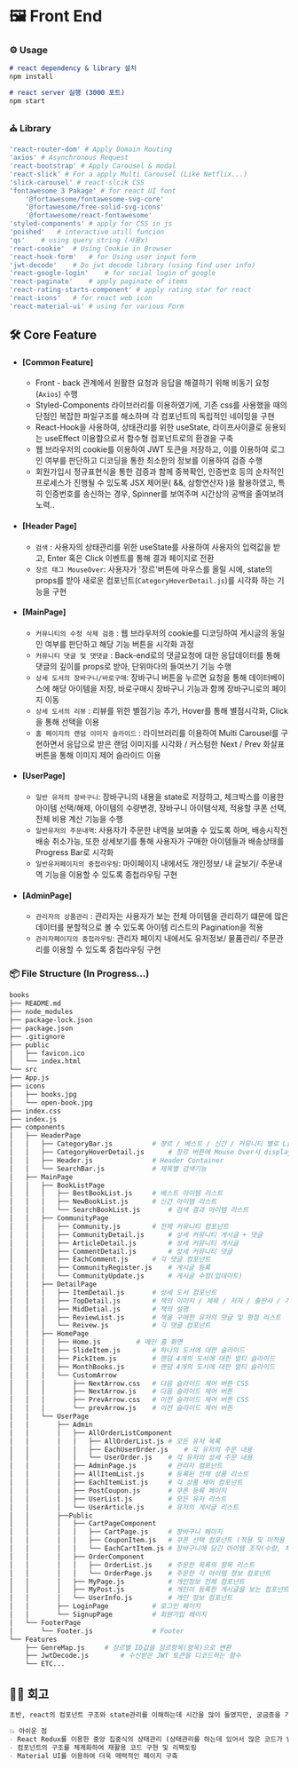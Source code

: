 # 🖼 Front End



### ⚙️ Usage

```markdown
# react dependency & library 설치
npm install

# react server 실행 (3000 포트)
npm start
```



###  ⛪️ Library

```bash
'react-router-dom' # Apply Domain Routing
'axios' # Asynchronous Request
'react-bootstrap' # Apply Carousel & modal
'react-slick' # For a apply Multi Carousel (Like Netflix...)
'slick-carousel' # react-slcik CSS
'fontawesome 3 Pakage' # for react UI font
    '@fortawesome/fontawesome-svg-core'
    '@fortawesome/free-solid-svg-icons'
    '@fortawesome/react-fontawesome'
'styled-components' # apply for CSS in js
'poished'   # interactive utill funcion
'qs'    # using query string (사용x)
'react-cookie'  # Using Cookie in Browser
'react-hook-form'   # for Using user input form
'jwt-decode'    # Do jwt decode library (using find user info)
'react-google-login'    # for social login of google
'react-paginate'    # apply paginate of items
'react-rating-starts-component' # apply rating star for react
'react-icons'   # for react web icon
'react-material-ui'	# using for various Form
```



## 🛠  Core Feature

- #### [Common Feature]

  - Front - back 관계에서 원활한 요청과 응답을 해결하기 위해 비동기 요청(`Axios`) 수행
  - Styled-Components 라이브러리를 이용하였기에, 기존 css를 사용했을 때의 단점인 복잡한 파일구조를 해소하며 각 컴포넌트의 독립적인 네이밍을 구현
  - React-Hook을 사용하여, 상태관리를 위한 useState, 라이프사이클로 응용되는 useEffect 이용함으로서 함수형 컴포넌트로의 환경을 구축
  - 웹 브라우저의 cookie를 이용하여 JWT 토큰을 저장하고, 이를 이용하여 로그인 여부를 판단하고 디코딩을 통한 최소한의 정보를 이용하여 검증 수행
  - 회원가입시 정규표현식을 통한 검증과 함께 중복확인, 인증번호 등의 순차적인 프로세스가 진행될 수 있도록 JSX 제어문( &&, 삼항연산자 )을 활용하였고, 특히 인증번호를 송신하는 경우, Spinner를 보여주며 시간상의 공백을 줄여보려 노력..

- #### [Header Page]

  - `검색` : 사용자의 상태관리를 위한 useState를 사용하여 사용자의 입력값을 받고, Enter 혹은 Click 이벤트를 통해 결과 페이지로 전환
  - `장르 태그 MouseOver`: 사용자가 '장르'버튼에 마우스를 올릴 시에, state의 props를 받아 새로운 컴포넌트(`CategoryHoverDetail.js`)를 시각화 하는 기능을 구현

- #### [MainPage]

  - `커뮤니티의 수정 삭제 검증` : 웹 브라우저의 cookie를 디코딩하여 게시글의 동일인 여부를 판단하고 해당 기능 버튼을 시각화 과정
  - `커뮤니티 댓글 및 댓댓글` :  Back-end로의 댓글요청에 대한 응답데이터를 통해 댓글의 깊이를 props로 받아, 단위마다의 들여쓰기 기능 수행
  - `상세 도서의 장바구니/바로구매`: 장바구니 버튼을 누르면 요청을 통해 데이터베이스에 해당 아이템을 저장, 바로구매시 장바구니 기능과 함께 장바구니로의 페이지 이동
  - `상세 도서의 리뷰` : 리뷰를 위한 별점기능 추가, Hover를 통해 별점시각화, Click을 통해 선택을 이용
  - `홈 페이지의 랜덤 이미지 슬라이드` : 라이브러리를 이용하여 Multi Carousel를 구현하면서 응답으로 받은 랜덤 이미지를 시각화 / 커스텀한 Next / Prev 화살표 버튼을 통해 이미지 제어 슬라이드 이용

- #### [UserPage]

  - `일반 유저의 장바구니`: 장바구니의 내용을 state로 저장하고, 체크박스를 이용한 아이템 선택/해제, 아이템의 수량변경, 장바구니 아이템삭제, 적용할 쿠폰 선택, 전체 비용 계산 기능을 수행 
  - `일반유저의 주문내역`: 사용자가 주문한 내역을 보여줄 수 있도록 하며, 배송시작전 배송 취소가능, 또한 상세보기를 통해 사용자가 구매한 아이템들과 배송상태를 Progress Bar로 시각화
  - `일반유저페이지의 중첩라우팅`: 마이페이지 내에서도 개인정보/ 내 글보기/ 주문내역 기능을 이용할 수 있도록 중첩라우팅 구현

- #### [AdminPage]

  - `관리자의 상품관리` : 관리자는 사용자가 보는 전체 아이템을 관리하기 떄문에 많은 데이터를 분할적으로 볼 수 있도록 아이템 리스트의 Pagination을 적용
  - `관리자페이지의 중첩라우팅`: 관리자 페이지 내에서도 유저정보/ 물품관리/ 주문관리를 이용할 수 있도록 중첩라우팅 구현



### 📦 File Structure (In Progress...)

```bash
books
├── README.md
├── node_modules
├── package-lock.json
├── package.json
├── .gitignore
├── public
│ 	├── favicon.ico
│ 	└── index.html
└── src
├── App.js
├── icons
│	├── books.jpg
│ 	└── open-book.jpg
├── index.css
├── index.js
├── components
│	├── HeaderPage
│	│	├── CategoryBar.js			# 장르 / 베스트 / 신간 / 커뮤니티 별로 Link되는 컴포넌트
│	│	├── CategoryHoverDetail.js		# 장르 버튼에 Mouse Over시 display되는 컴포넌트
│	│	├── Header.js				# Header Container
│	│	└── SearchBar.js			# 제목별 검색기능
│	├── MainPage
│	│	├── BookListPage
│	│	│	├── BestBookList.js		# 베스트 아이템 리스트
│	│	│	├── NewBookList.js		# 신간 아이템 리스트
│	│	│	└── SearchBookList.js		# 검색 결과 아이템 리스트
│	│	├── CommunityPage
│	│	│	├── Community.js		# 전체 커뮤니티 컴포넌트
│	│	│	├── CommunityDetail.js		# 상세 커뮤니티 게시글 + 댓글 
│	│	│	├── ArticleDetail.js		# 상세 커뮤니티 게시글
│	│	│	├── CommentDetail.js		# 상세 커뮤니티 댓글
│	│	│	├── EachComment.js		# 각 댓글 컴포넌트
│	│	│	├── CommunityRegister.js	# 게시글 등록
│	│	│	└── CommunityUpdate.js		# 게시글 수정(업데이트)
│	│	├── DetailPage
│	│	│	├── ItemDetail.js		# 상세 도서 컴포넌트
│	│	│	├── TopDetail.js		# 책의 이미지 / 제목 / 저자 / 출판사 / 가격 / 재고 + 장바구니 / 바로구매
│	│	│	├── MidDetial.js		# 책의 설명
│	│	│	├── ReviewList.js		# 책을 구매한 유저의 댓글 및 평점 리스트
│	│	│	└── Reivew.js			# 각 댓글 컴포넌트
│	│	├── HomePage
│	│	│	├── Home.js			# 메인 홈 화면
│	│	│	├── SlideItem.js		# 하나의 도서에 대한 슬라이드
│	│	│	├── PickItem.js			# 랜덤 4개의 도서에 대한 멀티 슬라이드
│	│	│	├── MonthBooks.js		# 랜덤 4개의 도서에 대한 멀티 슬라이드
│	│	│	└── CustomArrow
│	│	│		├── NextArrow.css	# 다음 슬라이드 제어 버튼 CSS		
│	│	│		├── NextArrow.js	# 다음 슬라이드 제어 버튼
│	│	│		├── PrevArrow.css	# 이전 슬라이드 제어 버튼 CSS
│	│	│		└── prevArrow.js	# 이전 슬라이드 제어 버튼
│	│	└── UserPage
│	│		├── Admin
│	│		│	├── AllOrderListComponent
│	│		│	│	├── AllOrderList.js	# 모든 유저 목록
│	│		│	│	├── EachUserOrder.js	# 각 유저의 주문 내용
│	│		│	│	└── UserOrder.js	# 각 유저의 상세 주문 내용
│	│		│	├── AdminPage.js		# 관리자 컴포넌트
│	│		│	├── AllItemList.js		# 등록된 전체 상품 리스트
│	│		│	├── EachItemList.js		# 각 상품 제어 컴포넌트
│	│		│	├── PostCoupon.js		# 쿠폰 등록 페이지
│	│		│	├── UserList.js			# 모든 유저 리스트	
│	│		│	└── UserArticle.js		# 유저의 게시글 리스트
│	│		├──Public
│	│		│	├── CartPageComponent
│	│		│	│	├── CartPage.js		# 장바구니 페이지
│	│		│	│	├── CouponItem.js	# 쿠폰 선택 컴포넌트 (적용 및 미적용 금액 보여주기) 
│	│		│	│	└── EachCartItem.js	# 장바구니에 담긴 아이템 조작(수량, 체크박스) 컴포넌트
│	│		│	├── OrderComponent
│	│		│	│	├── OrderList.js	# 주문한 목록의 항목 리스트
│	│		│	│	└── OrderPage.js	# 주문한 각 아이템 정보 컴포넌트
│	│		│	├── MyPage.js			# 개인정보 전체 컴포넌트
│	│		│	├── MyPost.js			# 개인이 등록한 게시글을 보는 컴포넌트
│	│		│	└── UserInfo.js			# 개인 정보 컴포넌트
│	│		├── LoginPage			# 로그인 페이지
│	│		└── SignupPage			# 회원가입 페이지
│	└── FooterPage
│		└── Footer.js				# Footer
└── Features
	├── GenreMap.js		# 장르별 ID값을 장르항목(항목)으로 변환
	├── JwtDecode.js		# 수신받은 JWT 토큰을 디코드하는 함수
	└── ETC...
```



## 🤜🤛 회고

```markdown
초반, react의 컴포넌트 구조와 state관리를 이해하는데 시간을 많이 들였지만, 궁금증을 가지고 배우려고 노력하니 점점 알아가는게 많아졌다. 하지만 그만큼 지금 프로젝트에서의 부족한 점이 보이기 시작하였고, 많은 부분이 아쉬움으로 남았다.

💥 아쉬운 점
- React Redux를 이용한 중앙 집중식의 상태관리 (상태관리를 하는데 있어서 많은 코드가 낭비된다고 느껴졌음)
- 컴포넌트의 구조를 체계화하여 재활용 코드 구현 및 리팩토링
- Material UI를 이용하여 더욱 매력적인 페이지 구축
```







